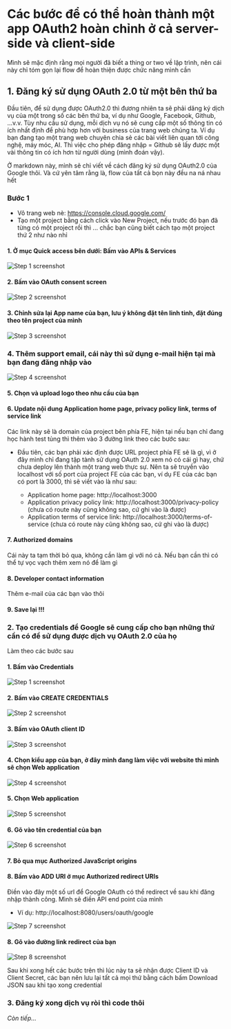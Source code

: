 # Các bước để có thể hoàn thành một app OAuth2 hoàn chỉnh ở cả server-side và client-side

Mình sẽ mặc định rằng mọi người đã biết a thing or two về lập trình, nên cái này chỉ tóm gọn lại flow để hoàn thiện được chức năng mình cần

## 1. Đăng ký sử dụng OAuth 2.0 từ một bên thứ ba

Đầu tiên, để sử dụng được OAuth2.0 thì đương nhiên ta sẽ phải dăng ký dịch vụ của một trong số các bên thứ ba, ví dụ như Google, Facebook, Github, ...v.v. Tùy nhu cầu sử dụng, mỗi dịch vụ nó sẽ cung cấp một số thông tin có ích nhất định để phù hợp hơn với business của trang web chúng ta. Ví dụ bạn đang tạo một trang web chuyên chia sẻ các bài viết liên quan tới công nghệ, máy móc, AI. Thì việc cho phép đăng nhập = Github sẽ lấy được một vài thông tin có ích hơn từ người dùng (mình đoán vậy).

Ở markdown này, mình sẽ chỉ viết về cách đăng ký sử dụng OAuth2.0 của Google thôi. Và cứ yên tâm rằng là, flow của tất cả bọn này đều na ná nhau hết

### Bước 1

- Vô trang web nè: https://console.cloud.google.com/
- Tạo một project bằng cách click vào New Project, nếu trước đó bạn đã từng có một project rồi thì ... chắc bạn cũng biết cách tạo một project thứ 2 như nào nhỉ

#### 1. Ở mục Quick access bên dưới: Bấm vào APIs & Services

![Step 1 screenshot](https://images.tango.us/workflows/bb3e7b4c-909a-4425-99a3-eb3a52380305/steps/4ae16831-bbdb-4f22-8386-af4699cd1fb5/30164c35-c785-4dbf-b408-1871ffbe4a20.png?crop=focalpoint&fit=crop&fp-x=0.2358&fp-y=0.6498&fp-z=2.1336&w=1200&border=2%2CF4F2F7&border-radius=8%2C8%2C8%2C8&border-radius-inner=8%2C8%2C8%2C8&blend-align=bottom&blend-mode=normal&blend-x=0&blend-w=1200&blend64=aHR0cHM6Ly9pbWFnZXMudGFuZ28udXMvc3RhdGljL21hZGUtd2l0aC10YW5nby13YXRlcm1hcmstdjIucG5n&mark-x=384&mark-y=280&m64=aHR0cHM6Ly9pbWFnZXMudGFuZ28udXMvc3RhdGljL2JsYW5rLnBuZz9tYXNrPWNvcm5lcnMmYm9yZGVyPTQlMkNGRjc0NDImdz00MzImaD0xNTQmZml0PWNyb3AmY29ybmVyLXJhZGl1cz0xMA%3D%3D)

#### 2. Bấm vào OAuth consent screen

![Step 2 screenshot](https://images.tango.us/workflows/bb3e7b4c-909a-4425-99a3-eb3a52380305/steps/db274e71-10fc-47a5-a3d6-69dc04d9ea60/2863e1a5-70f1-4dcb-8ed7-268fabd4518d.png?crop=focalpoint&fit=crop&fp-x=0.0866&fp-y=0.3179&fp-z=2.1365&w=1200&border=2%2CF4F2F7&border-radius=8%2C8%2C8%2C8&border-radius-inner=8%2C8%2C8%2C8&blend-align=bottom&blend-mode=normal&blend-x=0&blend-w=1200&blend64=aHR0cHM6Ly9pbWFnZXMudGFuZ28udXMvc3RhdGljL21hZGUtd2l0aC10YW5nby13YXRlcm1hcmstdjIucG5n&mark-x=7&mark-y=318&m64=aHR0cHM6Ly9pbWFnZXMudGFuZ28udXMvc3RhdGljL2JsYW5rLnBuZz9tYXNrPWNvcm5lcnMmYm9yZGVyPTQlMkNGRjc0NDImdz00MzEmaD03OSZmaXQ9Y3JvcCZjb3JuZXItcmFkaXVzPTEw)

#### 3. Chỉnh sửa lại App name của bạn, lưu ý không đặt tên linh tinh, đặt đúng theo tên project của mình

![Step 3 screenshot](https://images.tango.us/workflows/bb3e7b4c-909a-4425-99a3-eb3a52380305/steps/850d0ca7-0a45-4ab5-9dd1-7205582d7d75/9f361d08-08c4-43ce-818b-a58aa0f316bf.png?crop=focalpoint&fit=crop&fp-x=0.3428&fp-y=0.3963&fp-z=1.6126&w=1200&border=2%2CF4F2F7&border-radius=8%2C8%2C8%2C8&border-radius-inner=8%2C8%2C8%2C8&blend-align=bottom&blend-mode=normal&blend-x=0&blend-w=1200&blend64=aHR0cHM6Ly9pbWFnZXMudGFuZ28udXMvc3RhdGljL21hZGUtd2l0aC10YW5nby13YXRlcm1hcmstdjIucG5n&mark-x=290&mark-y=340&m64=aHR0cHM6Ly9pbWFnZXMudGFuZ28udXMvc3RhdGljL2JsYW5rLnBuZz9tYXNrPWNvcm5lcnMmYm9yZGVyPTQlMkNGRjc0NDImdz02MTkmaD0zNSZmaXQ9Y3JvcCZjb3JuZXItcmFkaXVzPTEw)

### 4. Thêm support email, cái này thì sử dụng e-mail hiện tại mà bạn đang đăng nhập vào

![Step 4 screenshot](https://images.tango.us/workflows/bb3e7b4c-909a-4425-99a3-eb3a52380305/steps/92e77887-f9d5-40c1-84c8-aaac867782ac/d58cba90-671c-4ded-8a27-c56fb393d419.png?crop=focalpoint&fit=crop&fp-x=0.3428&fp-y=0.4834&fp-z=1.6126&w=1200&border=2%2CF4F2F7&border-radius=8%2C8%2C8%2C8&border-radius-inner=8%2C8%2C8%2C8&blend-align=bottom&blend-mode=normal&blend-x=0&blend-w=1200&blend64=aHR0cHM6Ly9pbWFnZXMudGFuZ28udXMvc3RhdGljL21hZGUtd2l0aC10YW5nby13YXRlcm1hcmstdjIucG5n&mark-x=290&mark-y=340&m64=aHR0cHM6Ly9pbWFnZXMudGFuZ28udXMvc3RhdGljL2JsYW5rLnBuZz9tYXNrPWNvcm5lcnMmYm9yZGVyPTQlMkNGRjc0NDImdz02MTkmaD0zNSZmaXQ9Y3JvcCZjb3JuZXItcmFkaXVzPTEw)

#### 5. Chọn và upload logo theo nhu cầu của bạn

#### 6. Update nội dung Application home page, privacy policy link, terms of service link

Các link này sẽ là domain của project bên phía FE, hiện tại nếu bạn chỉ đang học hành test tủng thì thêm vào 3 đường link theo các bước sau:

- Đầu tiên, các bạn phải xác định được URL project phía FE sẽ là gì, vì ở đây mình chỉ đang tập tành sử dụng OAuth 2.0 xem nó có cái gì hay, chứ chưa deploy lên thành một trang web thực sự. Nên ta sẽ truyền vào localhost với số port của project FE của các bạn, ví dụ FE của các bạn có port là 3000, thì sẽ viết vào là như sau:

  - Application home page: http://localhost:3000
  - Application privacy policy link: http://localhost:3000/privacy-policy (chưa có route này cũng không sao, cứ ghi vào là được)
  - Application terms of service link: http://localhost:3000/terms-of-service (chưa có route này cũng không sao, cứ ghi vào là được)

#### 7. Authorized domains

Cái này ta tạm thời bỏ qua, không cần làm gì với nó cả. Nếu bạn cần thì có thể tự vọc vạch thêm xem nó để làm gì

#### 8. Developer contact information

Thêm e-mail của các bạn vào thôi

#### 9. Save lại !!!

### 2. Tạo credentials để Google sẽ cung cấp cho bạn những thứ cần có để sử dụng được dịch vụ OAuth 2.0 của họ

Làm theo các bước sau

#### 1. Bấm vào Credentials

![Step 1 screenshot](https://images.tango.us/workflows/acadb589-1aaf-4a2e-af8d-1dfe28d632ca/steps/5c8ccc29-bd13-4b65-89e7-be56cb10fd9e/b1a8574c-a5a2-4b50-96f5-cb1f06aacfad.png?crop=focalpoint&fit=crop&fp-x=0.0866&fp-y=0.2750&fp-z=2.1365&w=1200&border=2%2CF4F2F7&border-radius=8%2C8%2C8%2C8&border-radius-inner=8%2C8%2C8%2C8&blend-align=bottom&blend-mode=normal&blend-x=0&blend-w=1200&blend64=aHR0cHM6Ly9pbWFnZXMudGFuZ28udXMvc3RhdGljL21hZGUtd2l0aC10YW5nby13YXRlcm1hcmstdjIucG5n&mark-x=7&mark-y=318&m64=aHR0cHM6Ly9pbWFnZXMudGFuZ28udXMvc3RhdGljL2JsYW5rLnBuZz9tYXNrPWNvcm5lcnMmYm9yZGVyPTQlMkNGRjc0NDImdz00MzEmaD03OSZmaXQ9Y3JvcCZjb3JuZXItcmFkaXVzPTEw)

#### 2. Bấm vào CREATE CREDENTIALS

![Step 2 screenshot](https://images.tango.us/workflows/acadb589-1aaf-4a2e-af8d-1dfe28d632ca/steps/fe64a6d2-db2c-420b-9835-d1f68ee545b0/4bc6af98-338a-4a95-81af-8f435098b122.png?crop=focalpoint&fit=crop&fp-x=0.3246&fp-y=0.1321&fp-z=2.3802&w=1200&border=2%2CF4F2F7&border-radius=8%2C8%2C8%2C8&border-radius-inner=8%2C8%2C8%2C8&blend-align=bottom&blend-mode=normal&blend-x=0&blend-w=1200&blend64=aHR0cHM6Ly9pbWFnZXMudGFuZ28udXMvc3RhdGljL21hZGUtd2l0aC10YW5nby13YXRlcm1hcmstdjIucG5n&mark-x=428&mark-y=184&m64=aHR0cHM6Ly9pbWFnZXMudGFuZ28udXMvc3RhdGljL2JsYW5rLnBuZz9tYXNrPWNvcm5lcnMmYm9yZGVyPTQlMkNGRjc0NDImdz0zNDMmaD04MCZmaXQ9Y3JvcCZjb3JuZXItcmFkaXVzPTEw)

#### 3. Bấm vào OAuth client ID

![Step 3 screenshot](https://images.tango.us/workflows/acadb589-1aaf-4a2e-af8d-1dfe28d632ca/steps/09c8e1f0-2007-4a77-b8ed-3a15981611d7/e092c747-6702-4564-b4a8-7a0f849fad14.png?crop=focalpoint&fit=crop&fp-x=0.4099&fp-y=0.2438&fp-z=1.6928&w=1200&border=2%2CF4F2F7&border-radius=8%2C8%2C8%2C8&border-radius-inner=8%2C8%2C8%2C8&blend-align=bottom&blend-mode=normal&blend-x=0&blend-w=1200&blend64=aHR0cHM6Ly9pbWFnZXMudGFuZ28udXMvc3RhdGljL21hZGUtd2l0aC10YW5nby13YXRlcm1hcmstdjIucG5n&mark-x=305&mark-y=256&m64=aHR0cHM6Ly9pbWFnZXMudGFuZ28udXMvc3RhdGljL2JsYW5rLnBuZz9tYXNrPWNvcm5lcnMmYm9yZGVyPTQlMkNGRjc0NDImdz01OTEmaD03OCZmaXQ9Y3JvcCZjb3JuZXItcmFkaXVzPTEw)

#### 4. Chọn kiểu app của bạn, ở đây mình đang làm việc với website thì mình sẽ chọn Web application

![Step 4 screenshot](https://images.tango.us/workflows/acadb589-1aaf-4a2e-af8d-1dfe28d632ca/steps/dd55ac26-de58-4cf7-856f-bb42b7a80a2e/a4d3f344-d235-4b7d-9983-0438b831b0b2.png?crop=focalpoint&fit=crop&fp-x=0.3428&fp-y=0.2922&fp-z=1.6126&w=1200&border=2%2CF4F2F7&border-radius=8%2C8%2C8%2C8&border-radius-inner=8%2C8%2C8%2C8&blend-align=bottom&blend-mode=normal&blend-x=0&blend-w=1200&blend64=aHR0cHM6Ly9pbWFnZXMudGFuZ28udXMvc3RhdGljL21hZGUtd2l0aC10YW5nby13YXRlcm1hcmstdjIucG5n&mark-x=290&mark-y=319&m64=aHR0cHM6Ly9pbWFnZXMudGFuZ28udXMvc3RhdGljL2JsYW5rLnBuZz9tYXNrPWNvcm5lcnMmYm9yZGVyPTQlMkNGRjc0NDImdz02MTkmaD0zNSZmaXQ9Y3JvcCZjb3JuZXItcmFkaXVzPTEw)

#### 5. Chọn Web application

![Step 5 screenshot](https://images.tango.us/workflows/acadb589-1aaf-4a2e-af8d-1dfe28d632ca/steps/8209fcc2-7ac5-441f-a8d9-218a59b05569/7c2209f3-f05b-45a9-8bdf-82e48f5035e1.png?crop=focalpoint&fit=crop&fp-x=0.3428&fp-y=0.3072&fp-z=1.6126&w=1200&border=2%2CF4F2F7&border-radius=8%2C8%2C8%2C8&border-radius-inner=8%2C8%2C8%2C8&blend-align=bottom&blend-mode=normal&blend-x=0&blend-w=1200&blend64=aHR0cHM6Ly9pbWFnZXMudGFuZ28udXMvc3RhdGljL21hZGUtd2l0aC10YW5nby13YXRlcm1hcmstdjIucG5n&mark-x=290&mark-y=329&m64=aHR0cHM6Ly9pbWFnZXMudGFuZ28udXMvc3RhdGljL2JsYW5rLnBuZz9tYXNrPWNvcm5lcnMmYm9yZGVyPTQlMkNGRjc0NDImdz02MTkmaD00OSZmaXQ9Y3JvcCZjb3JuZXItcmFkaXVzPTEw)

#### 6. Gõ vào tên credential của bạn

![Step 6 screenshot](https://images.tango.us/workflows/acadb589-1aaf-4a2e-af8d-1dfe28d632ca/steps/e7da054a-26ef-4cc6-ab7c-92ff352c0b40/46e8a0e9-3a2e-4423-9efa-453950627bdf.png?crop=focalpoint&fit=crop&fp-x=0.3428&fp-y=0.3545&fp-z=1.6126&w=1200&border=2%2CF4F2F7&border-radius=8%2C8%2C8%2C8&border-radius-inner=8%2C8%2C8%2C8&blend-align=bottom&blend-mode=normal&blend-x=0&blend-w=1200&blend64=aHR0cHM6Ly9pbWFnZXMudGFuZ28udXMvc3RhdGljL21hZGUtd2l0aC10YW5nby13YXRlcm1hcmstdjIucG5n&mark-x=290&mark-y=340&m64=aHR0cHM6Ly9pbWFnZXMudGFuZ28udXMvc3RhdGljL2JsYW5rLnBuZz9tYXNrPWNvcm5lcnMmYm9yZGVyPTQlMkNGRjc0NDImdz02MTkmaD0zNSZmaXQ9Y3JvcCZjb3JuZXItcmFkaXVzPTEw)

#### 7. Bỏ qua mục Authorized JavaScript origins

#### 8. Bấm vào ADD URI ở mục Authorized redirect URIs

Điền vào đây một số url để Google OAuth có thể redirect về sau khi đăng nhập thành công. Mình sẽ điền API end point của mình

- Ví dụ: http://localhost:8080/users/oauth/google

![Step 7 screenshot](https://images.tango.us/workflows/acadb589-1aaf-4a2e-af8d-1dfe28d632ca/steps/2fa7c2b5-e058-4bca-a97c-6fd84d950f7c/5e3c558f-9152-4a62-94d0-b3e28c04e5ad.png?crop=focalpoint&fit=crop&fp-x=0.2064&fp-y=0.8491&fp-z=2.7773&w=1200&border=2%2CF4F2F7&border-radius=8%2C8%2C8%2C8&border-radius-inner=8%2C8%2C8%2C8&blend-align=bottom&blend-mode=normal&blend-x=0&blend-w=1200&blend64=aHR0cHM6Ly9pbWFnZXMudGFuZ28udXMvc3RhdGljL21hZGUtd2l0aC10YW5nby13YXRlcm1hcmstdjIucG5n&mark-x=500&mark-y=380&m64=aHR0cHM6Ly9pbWFnZXMudGFuZ28udXMvc3RhdGljL2JsYW5rLnBuZz9tYXNrPWNvcm5lcnMmYm9yZGVyPTQlMkNGRjc0NDImdz0yMDAmaD03MCZmaXQ9Y3JvcCZjb3JuZXItcmFkaXVzPTEw)

#### 8. Gõ vào đường link redirect của bạn

![Step 8 screenshot](https://images.tango.us/workflows/acadb589-1aaf-4a2e-af8d-1dfe28d632ca/steps/7b1826c5-b1a5-45b0-87f8-abf6fbff9424/95a9943f-6f2c-4b7e-adf5-73c7a20ffa23.png?crop=focalpoint&fit=crop&fp-x=0.3275&fp-y=0.8614&fp-z=1.6965&w=1200&border=2%2CF4F2F7&border-radius=8%2C8%2C8%2C8&border-radius-inner=8%2C8%2C8%2C8&blend-align=bottom&blend-mode=normal&blend-x=0&blend-w=1200&blend64=aHR0cHM6Ly9pbWFnZXMudGFuZ28udXMvc3RhdGljL21hZGUtd2l0aC10YW5nby13YXRlcm1hcmstdjIucG5n&mark-x=305&mark-y=528&m64=aHR0cHM6Ly9pbWFnZXMudGFuZ28udXMvc3RhdGljL2JsYW5rLnBuZz9tYXNrPWNvcm5lcnMmYm9yZGVyPTQlMkNGRjc0NDImdz01ODkmaD0zNiZmaXQ9Y3JvcCZjb3JuZXItcmFkaXVzPTEw)

Sau khi xong hết các bước trên thì lúc này ta sẽ nhận được Client ID và Client Secret, các bạn nên lưu lại tất cả mọi thứ bằng cách bấm Download JSON sau khi tạo xong credential

### 3. Đăng ký xong dịch vụ ròi thì code thôi

_Còn tiếp..._
